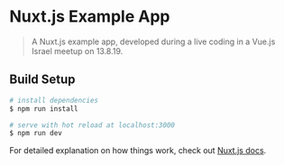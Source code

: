 # Nuxt.js Example App 

> A Nuxt.js example app, developed during a live coding in a Vue.js Israel meetup on 13.8.19.

## Build Setup

``` bash
# install dependencies
$ npm run install

# serve with hot reload at localhost:3000
$ npm run dev
```

For detailed explanation on how things work, check out [Nuxt.js docs](https://nuxtjs.org).
